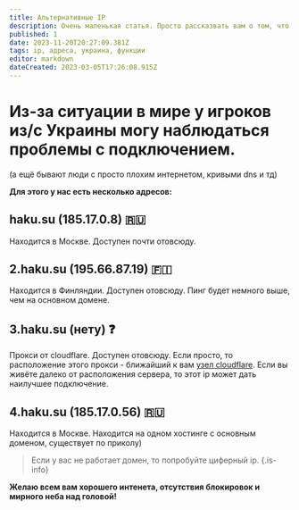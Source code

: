 ```yaml
---
title: Альтернативные IP
description: Очень маленькая статья. Просто рассказвать вам о том, что у нас несколько ip!
published: 1
date: 2023-11-20T20:27:09.381Z
tags: ip, адреса, украина, функции
editor: markdown
dateCreated: 2023-03-05T17:26:08.915Z
---
```


# Из-за ситуации в мире у игроков из/с Украины могу наблюдаться проблемы с подключением.

(а ещё бывают люди с просто плохим интернетом, кривыми dns и тд)

**Для этого у нас есть несколько адресов:**

## haku.su (185.17.0.8) 🇷🇺
Находится в Москве. Доступен почти отовсюду.

## 2.haku.su (195.66.87.19) 🇫🇮 
Находится в Финляндии. Доступен отовсюду. 
Пинг будет немного выше, чем на основном домене.

## 3.haku.su (нету) ❓️
Прокси от cloudflare. Доступен отовсюду. 
Если просто, то расположение этого прокси - ближайший к вам [узел cloudflare](https://www.cloudflare.com/network/).
Если вы живёте далеко от расположения сервера, то этот ip может дать наилучшее подключение.


## 4.haku.su (185.17.0.56) 🇷🇺
Находится в Москве.
Находится на одном хостинге с основным доменом, существует по приколу)

> Если у вас не работает домен, то попробуйте циферный ip.
{.is-info}



**Желаю всем вам хорошего интенета, отсутствия блокировок и мирного неба над головой!**